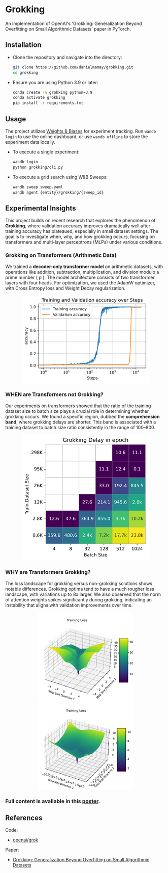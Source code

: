 # Grokking

An implementation of OpenAI's 'Grokking: Generalization Beyond Overfitting on Small Algorithmic Datasets' paper in PyTorch.

## Installation

* Clone the repository and navigate into the directory:
    ```bash
    git clone https://github.com/danielmamay/grokking.git
    cd grokking
    ```
* Ensure you are using Python 3.9 or later:
    ```bash
    conda create -n grokking python=3.9
    conda activate grokking
    pip install -r requirements.txt
    ```

## Usage

The project utilizes [Weights & Biases](https://wandb.ai/site) for experiment tracking. Run `wandb login` to use the online dashboard, or use `wandb offline` to store the experiment data locally.

* To execute a single experiment:
    ```bash
    wandb login
    python grokking/cli.py
    ```

* To execute a grid search using W&B Sweeps:
    ```bash
    wandb sweep sweep.yaml
    wandb agent {entity}/grokking/{sweep_id}
    ```

## Experimental Insights

This project builds on recent research that explores the phenomenon of **Grokking**, where validation accuracy improves dramatically well after training accuracy has plateaued, especially in small dataset settings. The goal is to investigate when, why, and how grokking occurs, focusing on transformers and multi-layer perceptrons (MLPs) under various conditions.


### Grokking on Transformers (Arithmetic Data)

We trained a **decoder-only transformer model** on arithmetic datasets, with operations like addition, subtraction, multiplication, and division modulo a prime number \( p \). The model architecture consists of two transformer layers with four heads. For optimization, we used the AdamW optimizer, with Cross Entropy loss and Weight Decay regularization.

<p align="center">
  <img src="figures/accuracy_plot-1.png" alt="Transformer Accuracy and Loss" width="400" />
</p>

### WHEN are Transformers not Grokking?

Our experiments on transformers showed that the ratio of the training dataset size to batch size plays a crucial role in determining whether grokking occurs. We found a specific region, dubbed the **comprehension band**, where grokking delays are shorter. This band is associated with a training dataset to batch size ratio consistently in the range of 100–800.

<p align="center">
  <img src="figures/Grokking_Delay_BS_DataSize_epoch-1.png" alt="Comprehension Band" width="400" />
</p>

### WHY are Transformers Grokking?

The loss landscape for grokking versus non-grokking solutions shows notable differences. Grokking optima tend to have a much rougher loss landscape, with variations up to 8x larger. We also observed that the norm of attention weights spikes significantly during grokking, indicating an instability that aligns with validation improvements over time.

<p align="center">
  <img src="visualized_runs/742kf75w/Untitled.png" alt="Loss Landscape" width="300" />
  <img src="visualized_runs/efnutu2l/Untitled.png" alt="Loss Landscape" width="300" />
</p>

### Full content is available in this [poster](figures/ECE826_Poster.pdf).

## References

Code:

* [openai/grok](https://github.com/openai/grok)

Paper:

* [Grokking: Generalization Beyond Overfitting on Small Algorithmic Datasets](https://arxiv.org/abs/2201.02177)
